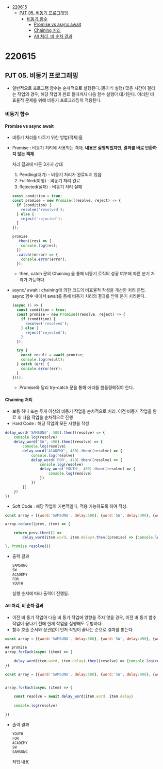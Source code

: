 - [220615](#220615)
  - [PJT 05. 비동기 프로그래밍](#pjt-05-비동기-프로그래밍)
    - [비동기 함수](#비동기-함수)
      - [Promise vs async await](#promise-vs-async-await)
      - [Chaining 처리](#chaining-처리)
      - [All 처리, 비 순차 결과](#all-처리-비-순차-결과)

# 220615

## PJT 05. 비동기 프로그래밍
- 일반적으로 프로그램 함수는 순차적으로 실행된다.(동기식 실행) 많은 시간이 걸리는 작업의 경우, 해당 작업이 완료 될때까지 다음 함수 실행이 대기된다. 이러한 비효율적 문제를 위해 비동기 프로그래밍이 적용된다.


### 비동기 함수
#### Promise vs async await

- 비동기 처리를 다루기 위한 방법(객체)들

- Promise : 비동기 처리에 사용되는 객체. **내용은 실행되었지만, 결과를 바로 반환하지 않는 객체**

  처리 결과에 따른 3가지 상태

  1. Pending(대기) - 비동기 처리가 완료되지 않음
  2. Fullfiled(이행) - 비동기 처리 완료
  3. Rejected(실패) - 비동기 처리 실패

  ```js
  const condition = true;
  const promise = new Promise((resolve, reject) => {
    if (condition) {
      resolve('resolved');
    } else {
      reject('rejected');
    }
  });
  
  promise
    .then((res) => {
      console.log(res);
    })
    .catch((error) => {
      console.error(error);
    });
  ```

  - then, catch 문의 Chaining 을 통해 비동기 로직의 성공 여부에 따른 분기 처리가 가능하다.


- async/ await : chaining에 의한 코드의 비효율적 작성을 개선한 처리 문법. async 함수 내에서 await를 통해 비동기 처리의 결과를 받아 분기 처리한다.

  ```js
  (async () => {
    const condition = true;
    const promise = new Promise((resolve, reject) => {
      if (condition) {
        resolve('resolved');
      } else {
        reject('rejected');
      }
    });
  
    try {
      const result = await promise;
      console.log(result);
    } catch (err) {
      console.error(err);
    }
  })();
  ```

  - Promise와 달리 try-catch 문을 통해 에러를 핸들링해줘야 한다. 

    

#### Chaining 처리 
- 보통 하나 또는 두개 이상의 비동기 작업을 순차적으로 처리. 이전 비동기 작업을 완료 후 다음 작업을 순차적으로 진행
- Hard Code : 해당 작업의 모든 사항을 작성
```js
delay_word('SAMSUNG', 500).then((resolve) => {
	console.log(resolve)
	delay_word('SW', 490).then((resolve) => { 
		console.log(resolve)
		delay_word('ACADEMY', 480).then((resolve) => {
			console.log(resolve)
			delay_word('FOR', 470).then((resolve) => {
				console.log(resolve)
				delay_word('YOUTH', 460).then((resolve) => {
					console.log(resolve)
				})
			})
		})
	})
})
```
- Soft Code : 해당 작업이 가변적일때, 적용 가능하도록 하여 작성.

```js
const array = [{word:'SAMSUNG', delay:500}, {word:'SW', delay:490}, {word:'ACADEMY', delay:480}, {word:'FOR', delay:470}, {word:'YOUTH', delay:460}]

array.reduce((prev, item) => {

	return prev.then(() =>
		delay_word(item.word, item.delay).then((promise) => {console.log(promise)}))

}, Promise.resolve())
```

- 출력 결과

  ```js
  SAMSUNG
  SW
  ACADEMY
  FOR
  YOUTH
  ```

  실행 순서에 따라 출력이 진행됨.

  

#### All 처리, 비 순차 결과

- 이전 비 동기 작업이 다음 비 동기 작업에 영향을 주지 않을 경우, 이전 비 동기 함수 작업이 끝나기 전에 현재 작업을 실행해도 무방하다.
- 함수 호출 순서와 상관없이 먼저 작업이 끝나는 순으로 결과를 받는다.
```js
const array = [{word:'SAMSUNG', delay:500}, {word:'SW', delay:490}, {word:'ACADEMY', delay:480}, {word:'FOR', delay:470}, {word:'YOUTH', delay:460}]

## promise
array.forEach(async (item) => {
	
	delay_word(item.word, item.delay).then((resolve) => {console.log(resolve)})			
})
```

```js
const array = [{word:'SAMSUNG', delay:500}, {word:'SW', delay:490}, {word:'ACADEMY', delay:480}, {word:'FOR', delay:470}, {word:'YOUTH', delay:460}]


array.forEach(async (item) => {
	
	const resolve = await delay_word(item.word, item.delay)
	
	console.log(resolve)
	
})
```

- 출력 결과

  ```js
  YOUTH
  FOR
  ACADEMY
  SW
  SAMSUNG
  ```

  작업 내용

